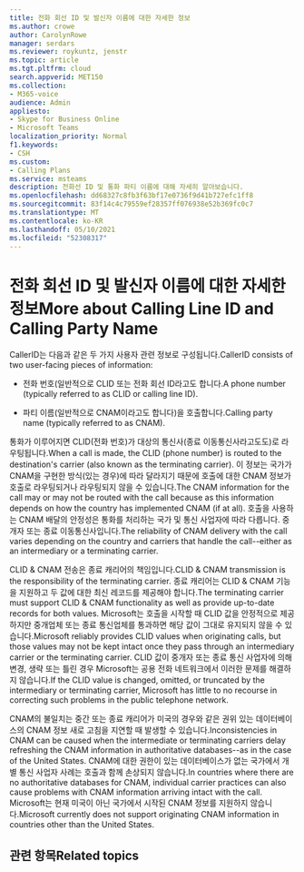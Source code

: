 ```yaml
---
title: 전화 회선 ID 및 발신자 이름에 대한 자세한 정보
ms.author: crowe
author: CarolynRowe
manager: serdars
ms.reviewer: roykuntz, jenstr
ms.topic: article
ms.tgt.pltfrm: cloud
search.appverid: MET150
ms.collection:
- M365-voice
audience: Admin
appliesto:
- Skype for Business Online
- Microsoft Teams
localization_priority: Normal
f1.keywords:
- CSH
ms.custom:
- Calling Plans
ms.service: msteams
description: 전화선 ID 및 통화 파티 이름에 대해 자세히 알아보습니다.
ms.openlocfilehash: dd68327c8fb3f63bf17e0736f9d41b727efc1ff8
ms.sourcegitcommit: 83f14c4c79559ef28357ff076938e52b369fc0c7
ms.translationtype: MT
ms.contentlocale: ko-KR
ms.lasthandoff: 05/10/2021
ms.locfileid: "52308317"
---
```

# <a name="more-about-calling-line-id-and-calling-party-name"></a><span data-ttu-id="76d46-103">전화 회선 ID 및 발신자 이름에 대한 자세한 정보</span><span class="sxs-lookup"><span data-stu-id="76d46-103">More about Calling Line ID and Calling Party Name</span></span>

<span data-ttu-id="76d46-104">CallerID는 다음과 같은 두 가지 사용자 관련 정보로 구성됩니다.</span><span class="sxs-lookup"><span data-stu-id="76d46-104">CallerID consists of two user-facing pieces of information:</span></span>

- <span data-ttu-id="76d46-105">전화 번호(일반적으로 CLID 또는 전화 회선 ID라고도 합니다.</span><span class="sxs-lookup"><span data-stu-id="76d46-105">A phone number (typically referred to as CLID or calling line ID).</span></span>

- <span data-ttu-id="76d46-106">파티 이름(일반적으로 CNAM이라고도 합니다)을 호출합니다.</span><span class="sxs-lookup"><span data-stu-id="76d46-106">Calling party name (typically referred to as CNAM).</span></span> 

<span data-ttu-id="76d46-107">통화가 이루어지면 CLID(전화 번호)가 대상의 통신사(종료 이동통신사라고도도)로 라우팅됩니다.</span><span class="sxs-lookup"><span data-stu-id="76d46-107">When a call is made, the CLID (phone number) is routed to the destination's carrier (also known as the terminating carrier).</span></span> <span data-ttu-id="76d46-108">이 정보는 국가가 CNAM을 구현한 방식(있는 경우)에 따라 달라지기 때문에 호출에 대한 CNAM 정보가 호출로 라우팅되거나 라우팅되지 않을 수 있습니다.</span><span class="sxs-lookup"><span data-stu-id="76d46-108">The CNAM information for the call may or may not be routed with the call because as this information depends on how the country has implemented CNAM (if at all).</span></span> <span data-ttu-id="76d46-109">호출을 사용하는 CNAM 배달의 안정성은 통화를 처리하는 국가 및 통신 사업자에 따라 다릅니다. 중개자 또는 종료 이동통신사입니다.</span><span class="sxs-lookup"><span data-stu-id="76d46-109">The reliability of CNAM delivery with the call varies depending on the country and carriers that handle the call--either as an intermediary or a terminating carrier.</span></span> 

<span data-ttu-id="76d46-110">CLID & CNAM 전송은 종료 캐리어의 책임입니다.</span><span class="sxs-lookup"><span data-stu-id="76d46-110">CLID & CNAM transmission is the responsibility of the terminating carrier.</span></span> <span data-ttu-id="76d46-111">종료 캐리어는 CLID & CNAM 기능을 지원하고 두 값에 대한 최신 레코드를 제공해야 합니다.</span><span class="sxs-lookup"><span data-stu-id="76d46-111">The terminating carrier must support CLID & CNAM functionality as well as provide up-to-date records for both values.</span></span> <span data-ttu-id="76d46-112">Microsoft는 호출을 시작할 때 CLID 값을 안정적으로 제공하지만 중개업체 또는 종료 통신업체를 통과하면 해당 값이 그대로 유지되지 않을 수 있습니다.</span><span class="sxs-lookup"><span data-stu-id="76d46-112">Microsoft reliably provides CLID values when originating calls, but those values may not be kept intact once they pass through an intermediary carrier or the terminating carrier.</span></span> <span data-ttu-id="76d46-113">CLID 값이 중개자 또는 종료 통신 사업자에 의해 변경, 생략 또는 틀린 경우 Microsoft는 공용 전화 네트워크에서 이러한 문제를 해결하지 않습니다.</span><span class="sxs-lookup"><span data-stu-id="76d46-113">If the CLID value is changed, omitted, or truncated by the intermediary or terminating carrier, Microsoft has little to no recourse in correcting such problems in the public telephone network.</span></span>

<span data-ttu-id="76d46-114">CNAM의 불일치는 중간 또는 종료 캐리어가 미국의 경우와 같은 권위 있는 데이터베이스의 CNAM 정보 새로 고침을 지연할 때 발생할 수 있습니다.</span><span class="sxs-lookup"><span data-stu-id="76d46-114">Inconsistencies in CNAM can be caused when the intermediate or terminating carriers delay refreshing the CNAM information in authoritative databases--as in the case of the United States.</span></span> <span data-ttu-id="76d46-115">CNAM에 대한 권한이 있는 데이터베이스가 없는 국가에서 개별 통신 사업자 사례는 호출과 함께 손상되지 않습니다.</span><span class="sxs-lookup"><span data-stu-id="76d46-115">In countries where there are no authoritative databases for CNAM, individual carrier practices can also cause problems with CNAM information arriving intact with the call.</span></span> <span data-ttu-id="76d46-116">Microsoft는 현재 미국이 아닌 국가에서 시작된 CNAM 정보를 지원하지 않습니다.</span><span class="sxs-lookup"><span data-stu-id="76d46-116">Microsoft currently does not support originating CNAM information in countries other than the United States.</span></span>

## <a name="related-topics"></a><span data-ttu-id="76d46-117">관련 항목</span><span class="sxs-lookup"><span data-stu-id="76d46-117">Related topics</span></span>


